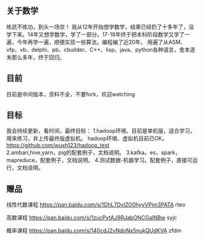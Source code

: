 ## 关于数学
  练武不练功，到头一场空！
  我从12年开始想学数学，结果已经扔了十多年了，没学下来。14年又想学数学，学了一部分。17-18年终于把本科阶段数学又学了一遍，今年再学一遍，顺便实现一些算法。编程编了近20年， 用遍了从ASM、vfp、vb、delphi、pb、cbuilder、C++、lisp、java、python各种语言，舍本逐末那么多年，终于回归。
  
## 目前
  目前是中间版本，资料不全，不要fork，欢迎watching

## 目标
  我会持续更新，看时间，最终目标：
  1.hadoop环境，目前是单机版，适合学习，用来练习，并上传最终版虚拟机。
  hadoop环境、虚拟机目前已OK，https://github.com/wuxh123/hadoop_test  
  2.ambari,hive,yarn，pig的配套例子，文档说明。
  3.kafka，es，spark，mapreduce，配套例子，文档说明。
  4.测试数据-机器学习。配套例子，直接可运行，文档说明。
  
## 赠品
线性代数课程
https://pan.baidu.com/s/1DhL7DvlZO0hyyVPim3PATA
rteo

高数课程
https://pan.baidu.com/s/1zucPvtAJ9RJabONCGalNBw
syjc

概率课程
https://pan.baidu.com/s/140cdJ2vNdoNx5nukQUdKVA
zfdm

  

